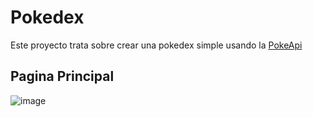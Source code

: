 # Pokedex

Este proyecto trata sobre crear una pokedex simple usando la [PokeApi](https://pokeapi.co/)

## Pagina Principal
![image](https://github.com/SirMarkus73/pokedex/assets/116315428/eee4e17b-7027-48eb-95d3-53518b23e7f4)
